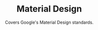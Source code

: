 ---
layout: guide
title: Material Design
subtitle: Covers Google's Material Design standards.
thumbnail: /assets/images/guides/8.MaterialDesign.png
link: guides/material_design.html
slides_url: https://docs.google.com/presentation/d/1AhTPN7wdAYTLTzX0p9-6keUkH5MX2QS6LdMKHJ_I_qg/embed
download_url: https://docs.google.com/presentation/d/1NJfDDgbBmg9HQxe6MdWvwR92vbHxmI3U1B6Ko1rsAis/export/pptx

additional_links:
  - name: test link
    url: www.example.com
---